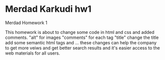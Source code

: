 # Merdad Karkudi hw1
Merdad Homework 1


This homework is about to change some code in html and css and added comments.
"alt" for images
"comments" for each tag
"title" change the title
add some semantic html tags and ...
these changes can help the company to get more veiws and get better search results and it's easier access to the web materials for all users.
